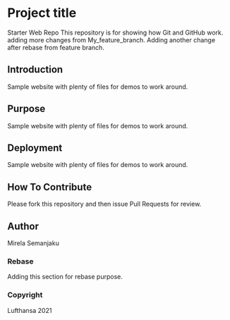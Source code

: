 # Project title 

Starter Web Repo
This repository is for showing how Git and GitHub work. adding more changes from My_feature_branch.
Adding another change after rebase from feature branch.

## Introduction

Sample website with plenty of files for demos to work around.

## Purpose

Sample website with plenty of files for demos to work around.

## Deployment

Sample website with plenty of files for demos to work around.

## How To Contribute

Please fork this repository and then issue Pull Requests for review.

## Author

Mirela Semanjaku
### Rebase
Adding this section for rebase purpose.
### Copyright

Lufthansa 2021

